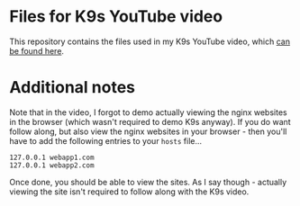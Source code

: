 # Files for K9s YouTube video

This repository contains the files used in my K9s YouTube video, which [can be found here](https://youtu.be/A4273rg4tDw).

# Additional notes

Note that in the video, I forgot to demo actually viewing the nginx websites in the browser (which wasn't required to demo K9s anyway). If you do want follow along, but also view the nginx websites in your browser - then you'll have to add the following entries to your `hosts` file...

```
127.0.0.1 webapp1.com
127.0.0.1 webapp2.com
```

Once done, you should be able to view the sites. As I say though - actually viewing the site isn't required to follow along with the K9s video.
